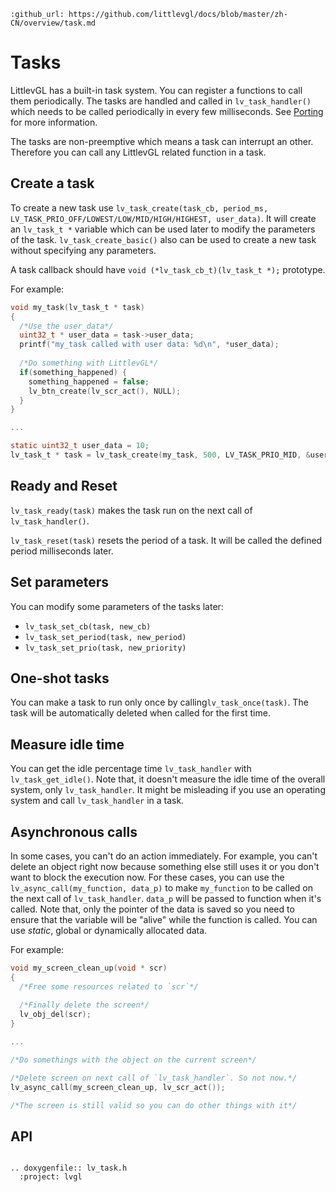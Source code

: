 ```eval_rst
:github_url: https://github.com/littlevgl/docs/blob/master/zh-CN/overview/task.md
```
# Tasks

LittlevGL has a built-in task system. You can register a functions to call them periodically. The tasks are handled and called in `lv_task_handler()` which needs to be called periodically in every few milliseconds. 
See [Porting](/porting/task-handler) for more information.

The tasks are non-preemptive which means a task can interrupt an other. Therefore you can call any LittlevGL related function in a task.


## Create a task
To create a new task use `lv_task_create(task_cb, period_ms, LV_TASK_PRIO_OFF/LOWEST/LOW/MID/HIGH/HIGHEST, user_data)`. It will create an `lv_task_t *` variable which can be used later to modify the parameters of the task.
`lv_task_create_basic()` also can be used to create a new task without specifying any parameters.

A task callback should have `void (*lv_task_cb_t)(lv_task_t *);` prototype.

For example:
```c
void my_task(lv_task_t * task)
{
  /*Use the user_data*/
  uint32_t * user_data = task->user_data;
  printf("my_task called with user data: %d\n", *user_data);
  
  /*Do something with LittlevGL*/
  if(something_happened) {
    something_happened = false;
    lv_btn_create(lv_scr_act(), NULL);
  }
}

...

static uint32_t user_data = 10;
lv_task_t * task = lv_task_create(my_task, 500, LV_TASK_PRIO_MID, &user_data);

```

## Ready and Reset

`lv_task_ready(task)` makes the task run on the next call of `lv_task_handler()`.

`lv_task_reset(task)` resets the period of a task. It will be called the defined period milliseconds later.


## Set parameters
You can modify some parameters of the tasks later:
- `lv_task_set_cb(task, new_cb)`
- `lv_task_set_period(task, new_period)`
- `lv_task_set_prio(task, new_priority)`

## One-shot tasks

You can make a task to run only once by calling`lv_task_once(task)`. The task will be automatically deleted when called for the first time.


## Measure idle time

You can get the idle percentage time `lv_task_handler` with `lv_task_get_idle()`. Note that, it doesn't measure the idle time of the overall system, only `lv_task_handler`. 
It might be misleading if you use an operating system and call `lv_task_handler` in a task.

## Asynchronous calls

In some cases, you can't do an action immediately. For example, you can't delete an object right now because something else still uses it or you don't want to block the execution now. 
For these cases, you can use the `lv_async_call(my_function, data_p)` to make `my_function` to be called on the next call of `lv_task_handler`. `data_p` will be passed to function when it's called. 
Note that, only the pointer of the data is saved so you need to ensure that the variable will be "alive" while the function is called. You can use *static*, global or dynamically allocated data.

For example:
```c
void my_screen_clean_up(void * scr)
{
  /*Free some resources related to `scr`*/
  
  /*Finally delete the screen*/
  lv_obj_del(scr);  
}

...

/*Do somethings with the object on the current screen*/

/*Delete screen on next call of `lv_task_handler`. So not now.*/
lv_async_call(my_screen_clean_up, lv_scr_act());

/*The screen is still valid so you can do other things with it*/

```


## API 

```eval_rst

.. doxygenfile:: lv_task.h
  :project: lvgl
        
```
